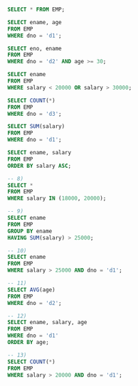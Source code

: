 ```sql
SELECT * FROM EMP;
```



```sql
SELECT ename, age
FROM EMP
WHERE dno = 'd1';
```



```sql
SELECT eno, ename
FROM EMP
WHERE dno = 'd2' AND age >= 30;
```



```sql
SELECT ename
FROM EMP
WHERE salary < 20000 OR salary > 30000;
```



```sql
SELECT COUNT(*)
FROM EMP
WHERE dno = 'd3';
```



```sql
SELECT SUM(salary)
FROM EMP
WHERE dno = 'd1';
```



```sql
SELECT ename, salary
FROM EMP
ORDER BY salary ASC;
```



```sql
-- 8)
SELECT *
FROM EMP
WHERE salary IN (18000, 20000);
```



```sql
-- 9)
SELECT ename
FROM EMP
GROUP BY ename
HAVING SUM(salary) > 25000;
```



```sql
-- 10)
SELECT ename
FROM EMP
WHERE salary > 25000 AND dno = 'd1';
```



```sql
-- 11)
SELECT AVG(age)
FROM EMP
WHERE dno = 'd2';
```



```sql
-- 12)
SELECT ename, salary, age
FROM EMP
WHERE dno = 'd1'
ORDER BY age;
```



```sql
-- 13)
SELECT COUNT(*)
FROM EMP
WHERE salary > 20000 AND dno = 'd1';
```

